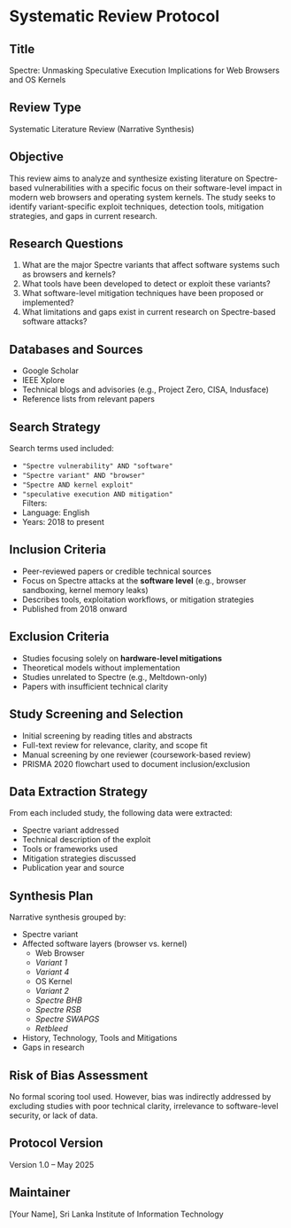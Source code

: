 # Systematic Review Protocol

## Title
Spectre: Unmasking Speculative Execution Implications for Web Browsers and OS Kernels

## Review Type
Systematic Literature Review (Narrative Synthesis)

## Objective
This review aims to analyze and synthesize existing literature on Spectre-based vulnerabilities with a specific focus on their software-level impact in modern web browsers and operating system kernels. The study seeks to identify variant-specific exploit techniques, detection tools, mitigation strategies, and gaps in current research.

## Research Questions
1. What are the major Spectre variants that affect software systems such as browsers and kernels?
2. What tools have been developed to detect or exploit these variants?
3. What software-level mitigation techniques have been proposed or implemented?
4. What limitations and gaps exist in current research on Spectre-based software attacks?

## Databases and Sources
- Google Scholar  
- IEEE Xplore  
- Technical blogs and advisories (e.g., Project Zero, CISA, Indusface)  
- Reference lists from relevant papers

## Search Strategy
Search terms used included:  
- `"Spectre vulnerability" AND "software"`  
- `"Spectre variant" AND "browser"`  
- `"Spectre AND kernel exploit"`  
- `"speculative execution AND mitigation"`  
Filters:  
- Language: English  
- Years: 2018 to present

## Inclusion Criteria
- Peer-reviewed papers or credible technical sources  
- Focus on Spectre attacks at the **software level** (e.g., browser sandboxing, kernel memory leaks)  
- Describes tools, exploitation workflows, or mitigation strategies  
- Published from 2018 onward

## Exclusion Criteria
- Studies focusing solely on **hardware-level mitigations**  
- Theoretical models without implementation  
- Studies unrelated to Spectre (e.g., Meltdown-only)  
- Papers with insufficient technical clarity

## Study Screening and Selection
- Initial screening by reading titles and abstracts  
- Full-text review for relevance, clarity, and scope fit  
- Manual screening by one reviewer (coursework-based review)  
- PRISMA 2020 flowchart used to document inclusion/exclusion

## Data Extraction Strategy
From each included study, the following data were extracted:
- Spectre variant addressed
- Technical description of the exploit
- Tools or frameworks used
- Mitigation strategies discussed
- Publication year and source

## Synthesis Plan
Narrative synthesis grouped by:
- Spectre variant
- Affected software layers (browser vs. kernel)
  - Web Browser
  - *Variant 1*
  - *Variant 4*
  - OS Kernel
  - *Variant 2*
  - *Spectre BHB*
  - *Spectre RSB*
  - *Spectre SWAPGS*
  - *Retbleed*
- History, Technology, Tools and Mitigations
- Gaps in research

## Risk of Bias Assessment
No formal scoring tool used. However, bias was indirectly addressed by excluding studies with poor technical clarity, irrelevance to software-level security, or lack of data.

## Protocol Version
Version 1.0 – May 2025

## Maintainer
[Your Name], Sri Lanka Institute of Information Technology  
